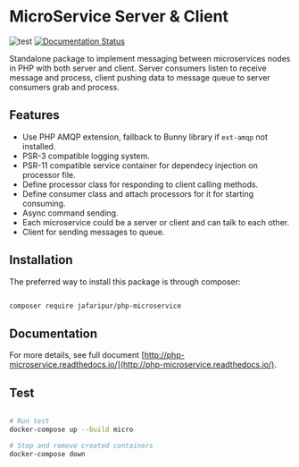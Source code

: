 # MicroService Server & Client

![test](https://github.com/jafaripur/php-microservice/actions/workflows/run-test.yml/badge.svg)
[![Documentation Status](https://readthedocs.org/projects/php-microservice/badge/?version=latest)](https://php-microservice.readthedocs.io/en/latest/?badge=latest)

Standalone package to implement messaging between microservices nodes in PHP with both server and client.
Server consumers listen to receive message and process, client pushing data to message queue to server consumers grab and process.

## Features

- Use PHP AMQP extension, fallback to Bunny library if `ext-amqp` not installed.
- PSR-3 compatible logging system.
- PSR-11 compatible service container for dependecy injection on processor file.
- Define processor class for responding to client calling methods.
- Define consumer class and attach processors for it for starting consuming.
- Async command sending.
- Each microservice could be a server or client and can talk to each other.
- Client for sending messages to queue.

## Installation

The preferred way to install this package is through composer:

```bash

composer require jafaripur/php-microservice

```

## Documentation

For more details, see full document [http://php-microservice.readthedocs.io/](http://php-microservice.readthedocs.io/).

## Test

```sh

# Run test
docker-compose up --build micro

# Stop and remove created containers
docker-compose down

```